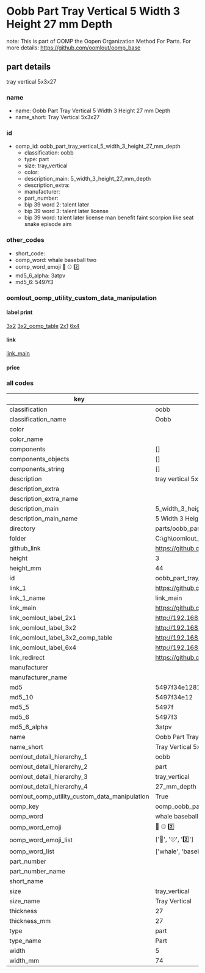 # Oobb Part Tray Vertical 5 Width 3 Height 27 mm Depth  

note: This is part of OOMP the Oopen Organization Method For Parts. For more details: https://github.com/oomlout/oomp_base

##  part details
  



tray vertical 5x3x27



### name
* name: Oobb Part Tray Vertical 5 Width 3 Height 27 mm Depth
* name_short: Tray Vertical 5x3x27 
### id
* oomp_id: oobb_part_tray_vertical_5_width_3_height_27_mm_depth
  * classification: oobb
  * type: part
  * size: tray_vertical
  * color: 
  * description_main: 5_width_3_height_27_mm_depth
  * description_extra: 
  * manufacturer: 
  * part_number: 
  * bip 39 word 2: talent later
  * bip 39 word 3: talent later license
  * bip 39 word: talent later license man benefit faint scorpion like seat snake episode aim

### other_codes
* short_code: 
* oomp_word: whale baseball two
* oomp_word_emoji :whale: :baseball: :two:
* md5_6_alpha: 3atpv
* md5_6: 5497f3






### oomlout_oomp_utility_custom_data_manipulation
#### label print
[3x2](http://192.168.1.245:1112/?label=oomp%203atpv)
[3x2_oomp_table](http://192.168.1.108:1112/?label=oomp%203atpv)
[2x1](http://192.168.1.242:1112/?label=oomp%203atpv)
[6x4](http://192.168.1.55:1112/?label=oomp%203atpv)    

#### link

[link_main](https://github.com/oomlout/oomlout_oobb_version_4_generated_parts/tree/main/navigation_oomp/oobb/part/tray_vertical/5_width_3_height_27_mm_depth/part)                              

#### price







### all codes 
| key | value |  
| --- | --- |  
| classification | oobb |  
| classification_name | Oobb |  
| color |  |  
| color_name |  |  
| components | [] |  
| components_objects | [] |  
| components_string | [] |  
| description | tray vertical 5x3x27 |  
| description_extra |  |  
| description_extra_name |  |  
| description_main | 5_width_3_height_27_mm_depth |  
| description_main_name | 5 Width 3 Height 27 mm Depth |  
| directory | parts/oobb_part_tray_vertical_5_width_3_height_27_mm_depth |  
| folder | C:\gh\oomlout_oobb_version_4_generated_parts\parts\oobb_part_tray_vertical_5_width_3_height_27_mm_depth |  
| github_link | https://github.com/oomlout/oomlout_oomp_part_src/tree/main/parts/oobb_part_tray_vertical_5_width_3_height_27_mm_depth |  
| height | 3 |  
| height_mm | 44 |  
| id | oobb_part_tray_vertical_5_width_3_height_27_mm_depth |  
| link_1 | https://github.com/oomlout/oomlout_oobb_version_4_generated_parts/tree/main/navigation_oomp/oobb/part/tray_vertical/5_width_3_height_27_mm_depth/part |  
| link_1_name | link_main |  
| link_main | https://github.com/oomlout/oomlout_oobb_version_4_generated_parts/tree/main/navigation_oomp/oobb/part/tray_vertical/5_width_3_height_27_mm_depth/part |  
| link_oomlout_label_2x1 | http://192.168.1.242:1112/?label=oomp%203atpv |  
| link_oomlout_label_3x2 | http://192.168.1.245:1112/?label=oomp%203atpv |  
| link_oomlout_label_3x2_oomp_table | http://192.168.1.108:1112/?label=oomp%203atpv |  
| link_oomlout_label_6x4 | http://192.168.1.55:1112/?label=oomp%203atpv |  
| link_redirect | https://github.com/oomlout/oomlout_oobb_version_4_generated_parts/tree/main/parts/oobb_tray_vertical_05_03_27 |  
| manufacturer |  |  
| manufacturer_name |  |  
| md5 | 5497f34e1281b825478a986d025f56eb |  
| md5_10 | 5497f34e12 |  
| md5_5 | 5497f |  
| md5_6 | 5497f3 |  
| md5_6_alpha | 3atpv |  
| name | Oobb Part Tray Vertical 5 Width 3 Height 27 mm Depth |  
| name_short | Tray Vertical 5x3x27  |  
| oomlout_detail_hierarchy_1 | oobb |  
| oomlout_detail_hierarchy_2 | part |  
| oomlout_detail_hierarchy_3 | tray_vertical |  
| oomlout_detail_hierarchy_4 | 27_mm_depth |  
| oomlout_oomp_utility_custom_data_manipulation | True |  
| oomp_key | oomp_oobb_part_tray_vertical_5_width_3_height_27_mm_depth |  
| oomp_word | whale baseball two |  
| oomp_word_emoji | :whale: :baseball: :two: |  
| oomp_word_emoji_list | [':whale:', ':baseball:', ':two:'] |  
| oomp_word_list | ['whale', 'baseball', 'two'] |  
| part_number |  |  
| part_number_name |  |  
| short_name |  |  
| size | tray_vertical |  
| size_name | Tray Vertical |  
| thickness | 27 |  
| thickness_mm | 27 |  
| type | part |  
| type_name | Part |  
| width | 5 |  
| width_mm | 74 |  
